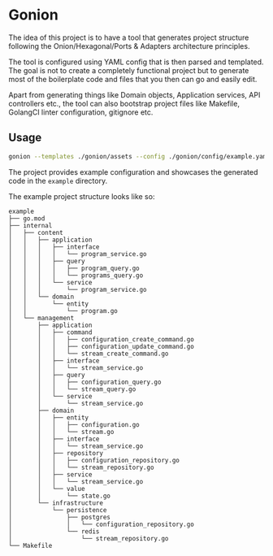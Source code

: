 # Gonion

The idea of this project is to have a tool that generates project structure
following the Onion/Hexagonal/Ports & Adapters architecture principles.

The tool is configured using YAML config that is then parsed and templated.
The goal is not to create a completely functional project but to generate most
of the boilerplate code and files that you then can go and easily edit.

Apart from generating things like Domain objects, Application services,
API controllers etc., the tool can also bootstrap project files like Makefile,
GolangCI linter configuration, gitignore etc.

## Usage

```sh
gonion --templates ./gonion/assets --config ./gonion/config/example.yaml --out my-project
```

The project provides example configuration and showcases the generated
code in the `example` directory.

The example project structure looks like so:

```
example
├── go.mod
├── internal
│   ├── content
│   │   ├── application
│   │   │   ├── interface
│   │   │   │   └── program_service.go
│   │   │   ├── query
│   │   │   │   ├── program_query.go
│   │   │   │   └── programs_query.go
│   │   │   └── service
│   │   │       └── program_service.go
│   │   └── domain
│   │       └── entity
│   │           └── program.go
│   └── management
│       ├── application
│       │   ├── command
│       │   │   ├── configuration_create_command.go
│       │   │   ├── configuration_update_command.go
│       │   │   └── stream_create_command.go
│       │   ├── interface
│       │   │   └── stream_service.go
│       │   ├── query
│       │   │   ├── configuration_query.go
│       │   │   └── stream_query.go
│       │   └── service
│       │       └── stream_service.go
│       ├── domain
│       │   ├── entity
│       │   │   ├── configuration.go
│       │   │   └── stream.go
│       │   ├── interface
│       │   │   └── stream_service.go
│       │   ├── repository
│       │   │   ├── configuration_repository.go
│       │   │   └── stream_repository.go
│       │   ├── service
│       │   │   └── stream_service.go
│       │   └── value
│       │       └── state.go
│       └── infrastructure
│           └── persistence
│               ├── postgres
│               │   └── configuration_repository.go
│               └── redis
│                   └── stream_repository.go
└── Makefile
```
